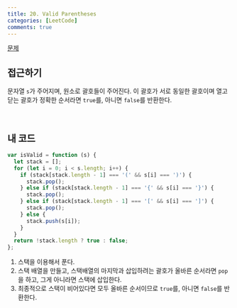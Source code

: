 ```yaml
---
title: 20. Valid Parentheses
categories: [LeetCode]
comments: true
---
```


[문제](https://leetcode.com/problems/valid-parentheses/)

## 접근하기

문자열 `s`가 주어지며, 원소로 괄호들이 주어진다. 이 괄호가 서로 동일한 괄호이며 열고 닫는 괄호가 정확한 순서라면 `true`를, 아니면 `false`를 반환한다.

<br>

## 내 코드

```js
var isValid = function (s) {
  let stack = [];
  for (let i = 0; i < s.length; i++) {
    if (stack[stack.length - 1] === '(' && s[i] === ')') {
      stack.pop();
    } else if (stack[stack.length - 1] === '{' && s[i] === '}') {
      stack.pop();
    } else if (stack[stack.length - 1] === '[' && s[i] === ']') {
      stack.pop();
    } else {
      stack.push(s[i]);
    }
  }
  return !stack.length ? true : false;
};
```

1. 스택을 이용해서 푼다.
2. 스택 배열을 만들고, 스택배열의 마지막과 삽입하려는 괄호가 올바른 순서라면 `pop`을 하고, 그게 아니라면 스택에 삽입한다.
3. 최종적으로 스택이 비어있다면 모두 올바른 순서이므로 `true`를, 아니면 `false`를 반환한다.
